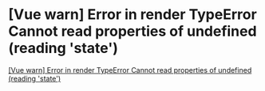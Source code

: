 # [Vue warn] Error in render TypeError Cannot read properties of undefined (reading 'state')
[[Vue warn] Error in render TypeError Cannot read properties of undefined (reading 'state')](https://aiwithcloud.com/2022/09/16/vue_warn_error_in_render_typeerror_cannot_read_properties_of_undefined_reading_state/)